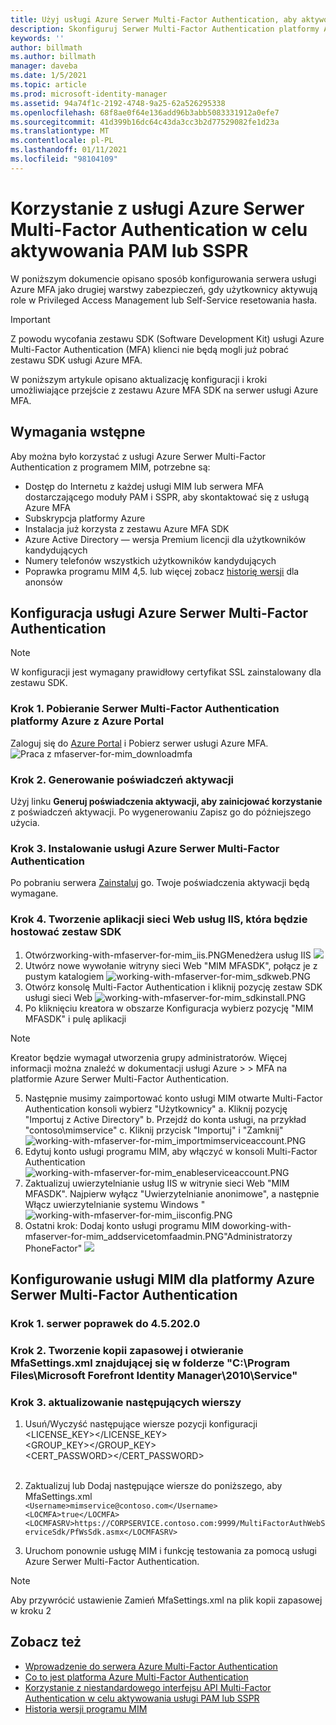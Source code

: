 ```yaml
---
title: Użyj usługi Azure Serwer Multi-Factor Authentication, aby aktywować scenariusze PAM lub SSPR | Microsoft Docs
description: Skonfiguruj Serwer Multi-Factor Authentication platformy Azure jako drugą warstwę zabezpieczeń, gdy użytkownicy aktywują role w Privileged Access Management i samoobsługowego resetowania hasła.
keywords: ''
author: billmath
ms.author: billmath
manager: daveba
ms.date: 1/5/2021
ms.topic: article
ms.prod: microsoft-identity-manager
ms.assetid: 94a74f1c-2192-4748-9a25-62a526295338
ms.openlocfilehash: 68f8ae0f64e136add96b3abb5083331912a0efe7
ms.sourcegitcommit: 41d399b16dc64c43da3cc3b2d77529082fe1d23a
ms.translationtype: MT
ms.contentlocale: pl-PL
ms.lasthandoff: 01/11/2021
ms.locfileid: "98104109"
---
```

# <a name="use-azure-multi-factor-authentication-server-to-activate-pam-or-sspr"></a>Korzystanie z usługi Azure Serwer Multi-Factor Authentication w celu aktywowania PAM lub SSPR
W poniższym dokumencie opisano sposób konfigurowania serwera usługi Azure MFA jako drugiej warstwy zabezpieczeń, gdy użytkownicy aktywują role w Privileged Access Management lub Self-Service resetowania hasła.

> [!IMPORTANT]
> Z powodu wycofania zestawu SDK (Software Development Kit) usługi Azure Multi-Factor Authentication (MFA) klienci nie będą mogli już pobrać zestawu SDK usługi Azure MFA.

W poniższym artykule opisano aktualizację konfiguracji i kroki umożliwiające przejście z zestawu Azure MFA SDK na serwer usługi Azure MFA.

## <a name="prerequisites"></a>Wymagania wstępne

Aby można było korzystać z usługi Azure Serwer Multi-Factor Authentication z programem MIM, potrzebne są:

- Dostęp do Internetu z każdej usługi MIM lub serwera MFA dostarczającego moduły PAM i SSPR, aby skontaktować się z usługą Azure MFA
- Subskrypcja platformy Azure
- Instalacja już korzysta z zestawu Azure MFA SDK
- Azure Active Directory — wersja Premium licencji dla użytkowników kandydujących
- Numery telefonów wszystkich użytkowników kandydujących
- Poprawka programu MIM 4,5. lub więcej zobacz [historię wersji](./reference/version-history.md) dla anonsów

## <a name="azure-multi-factor-authentication-server-configuration"></a>Konfiguracja usługi Azure Serwer Multi-Factor Authentication 
> [!NOTE] 
> W konfiguracji jest wymagany prawidłowy certyfikat SSL zainstalowany dla zestawu SDK. 

### <a name="step-1-download-azure-multi-factor-authentication-server-from-the-azure-portal"></a>Krok 1. Pobieranie Serwer Multi-Factor Authentication platformy Azure z Azure Portal 
Zaloguj się do [Azure Portal](https://portal.azure.com/) i Pobierz serwer usługi Azure MFA.
![Praca z mfaserver-for-mim_downloadmfa](media/working-with-mfaserver-for-mim/working-with-mfaserver-for-mim_downloadmfa.PNG)

### <a name="step-2-generate-activation-credentials"></a>Krok 2. Generowanie poświadczeń aktywacji
Użyj linku **Generuj poświadczenia aktywacji, aby zainicjować korzystanie** z poświadczeń aktywacji. Po wygenerowaniu Zapisz go do późniejszego użycia.

### <a name="step-3-install-the-azure-multi-factor-authentication-server"></a>Krok 3. Instalowanie usługi Azure Serwer Multi-Factor Authentication
Po pobraniu serwera [Zainstaluj](https://docs.microsoft.com/azure/active-directory/authentication/howto-mfaserver-deploy#install-and-configure-the-mfa-server) go.  Twoje poświadczenia aktywacji będą wymagane. 

### <a name="step-4-create-your-iis-web-application-that-will-host-the-sdk"></a>Krok 4. Tworzenie aplikacji sieci Web usług IIS, która będzie hostować zestaw SDK
1. Otwórzworking-with-mfaserver-for-mim_iis.PNGMenedżera usług IIS ![](media/working-with-mfaserver-for-mim/working-with-mfaserver-for-mim_iis.PNG)
2.  Utwórz nowe wywołanie witryny sieci Web "MIM MFASDK", połącz je z pustym katalogiem ![working-with-mfaserver-for-mim_sdkweb.PNG](media/working-with-mfaserver-for-mim/working-with-mfaserver-for-mim_sdkweb.PNG)
3. Otwórz konsolę Multi-Factor Authentication i kliknij pozycję zestaw SDK usługi sieci Web ![working-with-mfaserver-for-mim_sdkinstall.PNG](media/working-with-mfaserver-for-mim/working-with-mfaserver-for-mim_sdkinstall.PNG)
4. Po kliknięciu kreatora w obszarze Konfiguracja wybierz pozycję "MIM MFASDK" i pulę aplikacji

> [!NOTE] 
> Kreator będzie wymagał utworzenia grupy administratorów. Więcej informacji można znaleźć w dokumentacji usługi Azure > > MFA na platformie Azure Serwer Multi-Factor Authentication.

5. Następnie musimy zaimportować konto usługi MIM otwarte Multi-Factor Authentication konsoli wybierz "Użytkownicy" a. Kliknij pozycję "Importuj z Active Directory" b. Przejdź do konta usługi, na przykład "contoso\mimservice" c. Kliknij przycisk "Importuj" i "Zamknij" ![working-with-mfaserver-for-mim_importmimserviceaccount.PNG](media/working-with-mfaserver-for-mim/working-with-mfaserver-for-mim_importmimserviceaccount.PNG) 
6. Edytuj konto usługi programu MIM, aby włączyć w konsoli Multi-Factor Authentication ![working-with-mfaserver-for-mim_enableserviceaccount.PNG](media/working-with-mfaserver-for-mim/working-with-mfaserver-for-mim_enableserviceaccount.PNG)
7. Zaktualizuj uwierzytelnianie usług IIS w witrynie sieci Web "MIM MFASDK". Najpierw wyłącz "Uwierzytelnianie anonimowe", a następnie Włącz uwierzytelnianie systemu Windows " ![working-with-mfaserver-for-mim_iisconfig.PNG](media/working-with-mfaserver-for-mim/working-with-mfaserver-for-mim_iisconfig.PNG)
8. Ostatni krok: Dodaj konto usługi programu MIM doworking-with-mfaserver-for-mim_addservicetomfaadmin.PNG"Administratorzy PhoneFactor" ![](media/working-with-mfaserver-for-mim/working-with-mfaserver-for-mim_addservicetomfaadmin.PNG)

## <a name="configuring-the-mim-service-for-azure-multi-factor-authentication-server"></a>Konfigurowanie usługi MIM dla platformy Azure Serwer Multi-Factor Authentication 

### <a name="step-1-patch-server-to-452020"></a>Krok 1. serwer poprawek do 4.5.202.0
 
### <a name="step-2-backup-and-open-the-mfasettingsxml-located-in-the-cprogram-filesmicrosoft-forefront-identity-manager2010service"></a>Krok 2. Tworzenie kopii zapasowej i otwieranie MfaSettings.xml znajdującej się w folderze "C:\Program Files\Microsoft Forefront Identity Manager\2010\Service"

### <a name="step-3-update-the-following-lines"></a>Krok 3. aktualizowanie następujących wierszy
1. Usuń/Wyczyść następujące wiersze pozycji konfiguracji <br>
<LICENSE_KEY></LICENSE_KEY><br>
<GROUP_KEY></GROUP_KEY><br>
<CERT_PASSWORD></CERT_PASSWORD><br>
<CertFilePath></CertFilePath><br>

2. Zaktualizuj lub Dodaj następujące wiersze do poniższego, aby MfaSettings.xml <br>
`<Username>mimservice@contoso.com</Username>` <br>
`<LOCMFA>true</LOCMFA>`<br>
`<LOCMFASRV>https://CORPSERVICE.contoso.com:9999/MultiFactorAuthWebServiceSdk/PfWsSdk.asmx</LOCMFASRV>`

3. Uruchom ponownie usługę MIM i funkcję testowania za pomocą usługi Azure Serwer Multi-Factor Authentication.

> [!NOTE] 
> Aby przywrócić ustawienie Zamień MfaSettings.xml na plik kopii zapasowej w kroku 2


## <a name="see-also"></a>Zobacz też

-    [Wprowadzenie do serwera Azure Multi-Factor Authentication](https://docs.microsoft.com/azure/active-directory/authentication/howto-mfaserver-deploy)
- [Co to jest platforma Azure Multi-Factor Authentication](https://docs.microsoft.com/azure/multi-factor-authentication/multi-factor-authentication)
- [Korzystanie z niestandardowego interfejsu API Multi-Factor Authentication w celu aktywowania usługi PAM lub SSPR](Working-with-custommfaserver-for-mim.md)
- [Historia wersji programu MIM](./reference/version-history.md)
